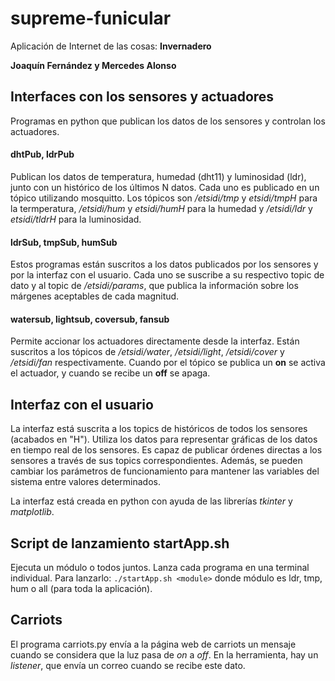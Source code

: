 # supreme-funicular

Aplicación de Internet de las cosas: **Invernadero**

**Joaquín Fernández y Mercedes Alonso**

## Interfaces con los sensores y actuadores
Programas en python que publican los datos de los sensores y controlan los actuadores.

#### dhtPub, ldrPub
Publican los datos de temperatura, humedad (dht11) y luminosidad (ldr), junto con un histórico de los últimos N datos. Cada uno es publicado en un tópico utilizando mosquitto. Los tópicos son */etsidi/tmp* y *etsidi/tmpH* para la termperatura, */etsidi/hum* y *etsidi/humH* para la humedad y */etsidi/ldr* y *etsidi/tldrH* para la luminosidad.

#### ldrSub, tmpSub, humSub
Estos programas están suscritos a los datos publicados por los sensores y por la interfaz con el usuario. Cada uno se suscribe a su respectivo topic de dato y al topic de */etsidi/params*, que publica la información sobre los márgenes aceptables de cada magnitud.

#### watersub, lightsub, coversub, fansub
Permite accionar los actuadores directamente desde la interfaz. Están suscritos a los tópicos de */etsidi/water*, */etsidi/light*, */etsidi/cover* y */etsidi/fan* respectivamente. Cuando por el tópico se publica un **on** se activa el actuador, y cuando se recibe un **off** se apaga.

## Interfaz con el usuario
La interfaz está suscrita a los topics de históricos de todos los sensores (acabados en "H"). Utiliza los datos para representar gráficas de los datos en tiempo real de los sensores. Es capaz de publicar órdenes directas a los sensores a través de sus topics correspondientes. Además, se pueden cambiar los parámetros de funcionamiento para mantener las variables del sistema entre valores determinados.

La interfaz está creada en python con ayuda de las librerías *tkinter* y *matplotlib*.


## Script de lanzamiento startApp.sh
Ejecuta un módulo o todos juntos. Lanza cada programa en una terminal individual. Para lanzarlo: `./startApp.sh <module>`
donde módulo es ldr, tmp, hum o all (para toda la aplicación).

## Carriots
El programa carriots.py envía a la página web de carriots un mensaje cuando se considera que la luz pasa de *on* a *off*. En la herramienta, hay un *listener*, que envía un correo cuando se recibe este dato.
